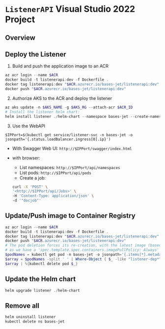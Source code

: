﻿# `ListenerAPI` Visual Studio 2022 Project

## Overview

## Deploy the Listener

1. Build and push the application image to an ACR

```powershell
az acr login --name $ACR
docker build -t listenerapi:dev -f Dockerfile .
docker tag listenerapi:dev "$ACR.azurecr.io/bases-jet/listenerapi:dev"
docker push "$ACR.azurecr.io/bases-jet/listenerapi:dev"
```

2. Authorize AKS to the ACR and deploy the listener

```powershell
az aks update -n $AKS_NAME -g $AKS_RG --attach-acr $ACR_ID
# Install the listener helm chart:
helm install listener ./helm-chart --namespace bases-jet --create-namespace
```

3. Use the WebAPI

`$IPPort=$(kubectl get service/listener-svc -n bases-jet -o jsonpath='{.status.loadBalancer.ingress[0].ip}')`


- With Swagger Web UI: `http://$IPPort/swagger/index.html`

- with browser:
  - List namespaces: `http://$IPPort/api/namespaces`
  - List pods: `http://$IPPort/api/pods`
  - Create a job:

  ```bash
  curl -X 'POST' \
  '<http://$IPPort/api/Jobs>' \
  -H 'Content-Type: application/json' \
  -d '"docjob"'
  ```

## Update/Push image to Container Registry

```powershell
az acr login --name $ACR
docker build -t listenerapi:dev -f Dockerfile .
docker tag listenerapi:dev "$ACR.azurecr.io/bases-jet/listenerapi:dev"
docker push "$ACR.azurecr.io/bases-jet/listenerapi:dev"
# The pod deletion forces its re-creation, with the latest image (based on its ACR digest)
# as we have a 'spec.template.spec.containers.imagePullPolicy: Always' parameter in place.
$podNames = kubectl get pod -n bases-jet -o jsonpath='{.items[*].metadata.name}'
$array = $podNames -split ' ' | Where-Object { $_ -like "listener-dep*" }
$array | %{kubectl delete pod $_}
```

## Update the Helm chart

```powershell
helm upgrade listener ./helm-chart
```

## Remove all

```powershell
helm uninstall listener
kubectl delete ns bases-jet
```
